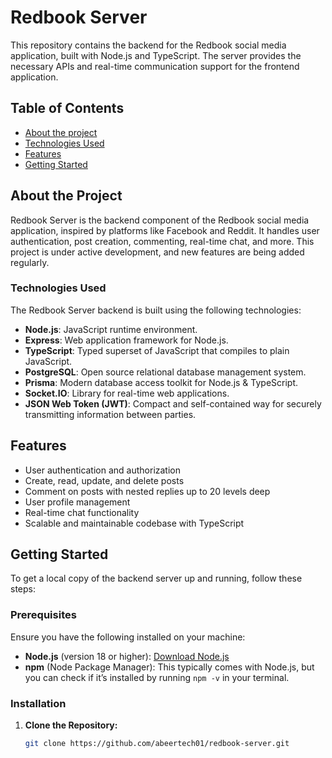 # Redbook Server

This repository contains the backend for the Redbook social media application, built with Node.js and TypeScript. The server provides the necessary APIs and real-time communication support for the frontend application.

## Table of Contents

- [About the project](#about-the-project)
- [Technologies Used](#technologies-used)
- [Features](#features)
- [Getting Started](#getting-started)

## About the Project

Redbook Server is the backend component of the Redbook social media application, inspired by platforms like Facebook and Reddit. It handles user authentication, post creation, commenting, real-time chat, and more. This project is under active development, and new features are being added regularly.

### Technologies Used

The Redbook Server backend is built using the following technologies:

- **Node.js**: JavaScript runtime environment.
- **Express**: Web application framework for Node.js.
- **TypeScript**: Typed superset of JavaScript that compiles to plain JavaScript.
- **PostgreSQL**: Open source relational database management system.
- **Prisma**: Modern database access toolkit for Node.js & TypeScript.
- **Socket.IO**: Library for real-time web applications.
- **JSON Web Token (JWT)**: Compact and self-contained way for securely transmitting information between parties.

## Features

- User authentication and authorization
- Create, read, update, and delete posts
- Comment on posts with nested replies up to 20 levels deep
- User profile management
- Real-time chat functionality
- Scalable and maintainable codebase with TypeScript

## Getting Started

To get a local copy of the backend server up and running, follow these steps:

### Prerequisites

Ensure you have the following installed on your machine:

- **Node.js** (version 18 or higher): [Download Node.js](https://nodejs.org/)
- **npm** (Node Package Manager): This typically comes with Node.js, but you can check if it’s installed by running `npm -v` in your terminal.

### Installation

1. **Clone the Repository:**

   ```bash
   git clone https://github.com/abeertech01/redbook-server.git
   ```
